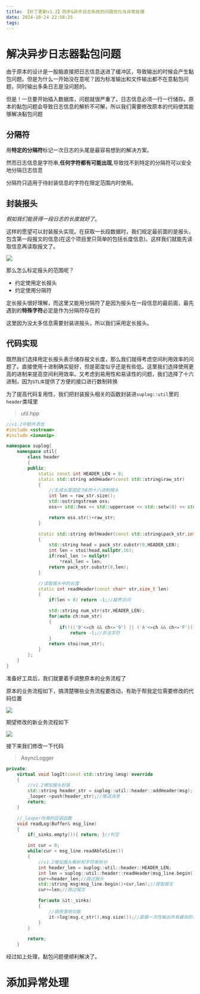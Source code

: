 ```yaml
---
title: 【补丁更新v1.2】同步&异步⽇志系统的问题优化与异常处理
date: 2024-10-24 22:58:25
tags:
---
```


# 解决异步日志器黏包问题
由于原本的设计是一股脑直接把日志信息送进了缓冲区，导致输出的时候会产生黏包问题。但是为什么一开始没在意呢？因为标准输出和文件输出都不在意黏包问题，同时输出多条日志是没问题的。

但是！一旦要开始插入数据库，问题就很严重了。日志信息必须一行一行储存。原本的黏包问题会导致日志信息的解析不可解，所以我们需要修改原本的代码使其能够解决黏包问题

## 分隔符
用**特定的分隔符**标记一次日志的头尾是最容易想到的解决方案。

然而日志信息是字符串,**任何字符都有可能出现**,导致找不到特定的分隔符可以安全地分隔日志信息

分隔符只适用于待封装信息的字符在限定范围内时使用。

## 封装报头
*假如我们能获得一段日志的长度就好了*。

这样的愿望可以封装报头实现。在获取一长段数据时，我们规定最前面的是报头，包含第一段报文的信息(在这个项目里只简单的包括长度信息)。这样我们就能先读取信息再读取报文了。

![](https://picbed0521.oss-cn-shanghai.aliyuncs.com/blogpic/202410251626680.png)

那么怎么标定报头的范围呢？

+ 约定使用定长报头
+ 约定使用分隔符

定长报头很好理解，而这里又能用分隔符了是因为报头在一段信息的最前面，最先遇到的**特殊字符**必定是作为分隔符存在的

这里因为没太多信息需要封装进报头，所以我们采用定长报头。

## 代码实现
既然我们选择用定长报头表示储存报文长度，那么我们就得考虑空间利用效率的问题了。直接使用十进制确实挺好，但是密度似乎还是有些低。这里我们选择使用更高的进制来提高空间利用效率。又考虑到易用性和易读性的问题，我们选择了十六进制，因为`STL库`提供了方便的接口进行数制转换

为了提高代码复用性，我们把封装报头相关的函数封装进`suplog::util`里的`header`类域里

> util.hpp
```C++
//v1.2中额外添加
#include <sstream>
#include <iomanip>

namespace suplog{
    namespace util{
        class header
        {
        public:
            static const int HEADER_LEN = 8;
            static std::string addHeader(const std::string&raw_str)
            {
                //生成长度固定为8的十六进制报头
                int len = raw_str.size();
                std::ostringstream oss;
                oss<< std::hex << std::uppercase << std::setw(8) << std::setfill('0') << len;

                return oss.str()+raw_str;
            }

            static std::string delHeader(const std::string&pack_str,int* real_len)
            {
                std::string head = pack_str.substr(0,HEADER_LEN);
                int len = stoi(head,nullptr,16);
                if(real_len != nullptr)
                    *real_len = len;
                return pack_str.substr(8,len);
            }

            //读取报头中的长度
            static int readHeader(const char* str,size_t len)
            {
                if(len < 8) return -1;//越界访问

                std::string num_str(str,HEADER_LEN);
                for(auto ch:num_str)
                {
                    if(!(('0'<=ch && ch<='9') || ('A'<=ch && ch<='F')))
                        return -1;//非法字符
                }
                return stoi(num_str);
            }
        };
    }
}

```

准备好工具后，我们就要着手调整原本的业务流程了

原本的业务流程如下，搞清楚哪些业务流程要改动，有助于帮我定位需要修改的代码位置

![](https://picbed0521.oss-cn-shanghai.aliyuncs.com/blogpic/202410251702608.png)

期望修改的新业务流程如下

![](https://picbed0521.oss-cn-shanghai.aliyuncs.com/blogpic/202410251705691.png)

接下来我们修改一下代码

> AsyncLogger
```C++
private:
    virtual void logIt(const std::string &msg) override
    {
        //v1.2增加报头封装
        std::string header_str = suplog::util::header::addHeader(msg);
        _looper->push(header_str);//推送消息
        return;
    }

    //_looper所用的回调函数
    void readLog(Buffer& msg_line)
    {
        if(_sinks.empty()){ return; }//判空

        int cur = 0;
        while(cur < msg_line.readAbleSize())
        {
            //v1.2增加报头解析和字符串拆分
            int header_len = suplog::util::header::HEADER_LEN;
            int len = suplog::util::header::readHeader(msg_line.begin()+cur,header_len);//读取长度
            cur+=header_len;//跳过报头
            std::string msg(msg_line.begin()+cur,len);//提取报文
            cur+=len;//跳过报文

            for(auto &it:_sinks)
            {
                //调用落地功能
                it->log(msg.c_str(),msg.size());//直接一次性输出所有缓存的日志
            }
        }

        return;
    }
```

经过如上处理，黏包问题便顺利解决了。
# 添加异常处理
